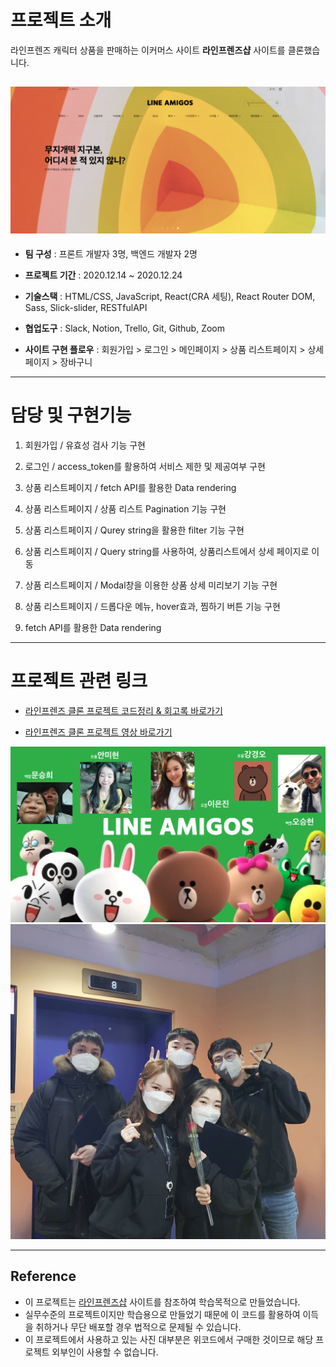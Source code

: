 # 프로젝트 소개

라인프렌즈 캐릭터 상품을 판매하는 이커머스 사이트 **라인프렌즈샵** 사이트를 클론했습니다.

## ![lineamigos_main_page](public/images/lineamigos_main_page.png)

- **팀 구성** : 프론트 개발자 3명, 백엔드 개발자 2명

- **프로젝트 기간** : 2020.12.14 ~ 2020.12.24

- **기술스택** : HTML/CSS, JavaScript, React(CRA 세팅), React Router DOM, Sass, Slick-slider, RESTfulAPI

- **협업도구** : Slack, Notion, Trello, Git, Github, Zoom

- **사이트 구현 플로우** : 회원가입 > 로그인 > 메인페이지 > 상품 리스트페이지 > 상세페이지 > 장바구니

---

# 담당 및 구현기능

1. 회원가입 / 유효성 검사 기능 구현

2. 로그인 / access_token를 활용하여 서비스 제한 및 제공여부 구현

3. 상품 리스트페이지 / fetch API를 활용한 Data rendering

4. 상품 리스트페이지 / 상품 리스트 Pagination 기능 구현

5. 상품 리스트페이지 / Qurey string을 활용한 filter 기능 구현

6. 상품 리스트페이지 / Query string를 사용하여, 상품리스트에서 상세 페이지로 이동

7. 상품 리스트페이지 / Modal창을 이용한 상품 상세 미리보기 기능 구현

8. 상품 리스트페이지 / 드롭다운 메뉴, hover효과, 찜하기 버튼 기능 구현

9. fetch API를 활용한 Data rendering

---

# 프로젝트 관련 링크

- [라인프렌즈 클론 프로젝트 코드정리 & 회고록 바로가기](https://velog.io/@dev_cecy/%EB%9D%BC%EC%9D%B8%ED%94%84%EB%A0%8C%EC%A6%88-%ED%81%B4%EB%A1%A0-%ED%94%84%EB%A1%9C%EC%A0%9D%ED%8A%B8-%ED%9A%8C%EA%B3%A0%EB%A1%9D)

- [라인프렌즈 클론 프로젝트 영상 바로가기 ](https://www.youtube.com/watch?v=-LT4xFDPEIU)

![lineamigos](/public/images/lineamigos.png)
![lineamigos_group_image_2](public/images/lineamigos_group_image_2.jpeg)
<br>

---

## Reference

- 이 프로젝트는 [라인프렌즈샵](https://brand.naver.com/linefriends) 사이트를 참조하여 학습목적으로 만들었습니다.
- 실무수준의 프로젝트이지만 학습용으로 만들었기 때문에 이 코드를 활용하여 이득을 취하거나 무단 배포할 경우 법적으로 문제될 수 있습니다.
- 이 프로젝트에서 사용하고 있는 사진 대부분은 위코드에서 구매한 것이므로 해당 프로젝트 외부인이 사용할 수 없습니다.
